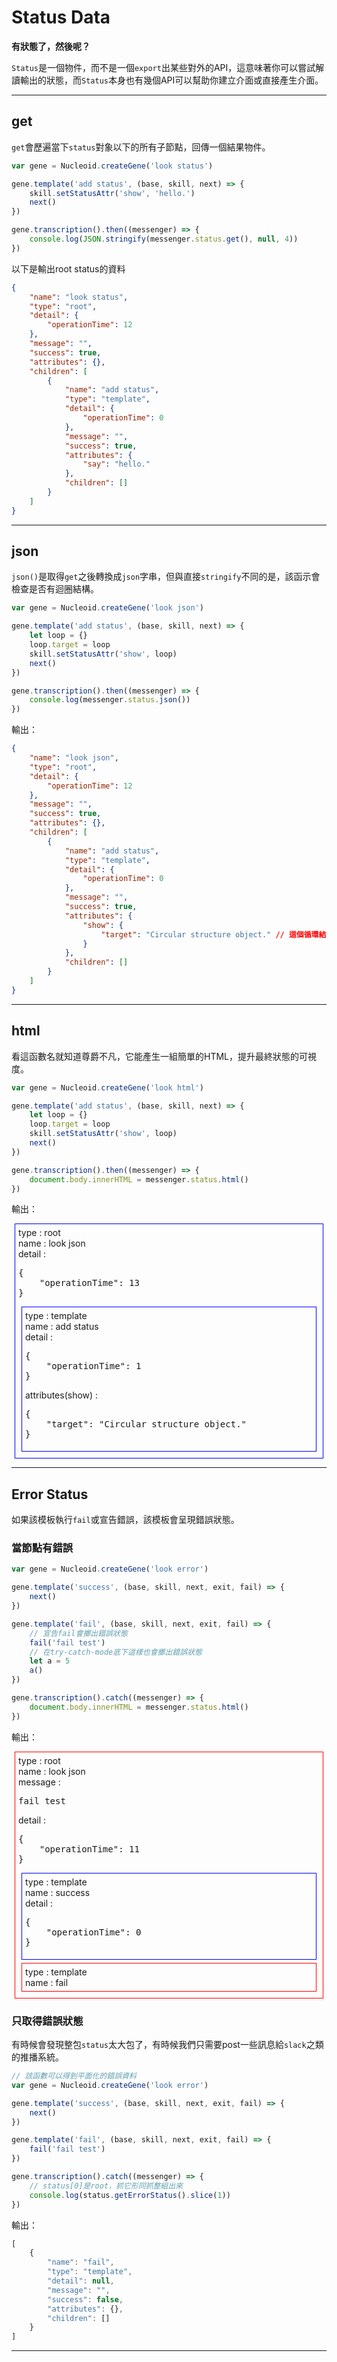 # Status Data

**有狀態了，然後呢？**

`Status`是一個物件，而不是一個`export`出某些對外的API，這意味著你可以嘗試解讀輸出的狀態，而`Status`本身也有幾個API可以幫助你建立介面或直接產生介面。

---

## get

`get`會歷遍當下`status`對象以下的所有子節點，回傳一個結果物件。

```js
var gene = Nucleoid.createGene('look status')

gene.template('add status', (base, skill, next) => {
    skill.setStatusAttr('show', 'hello.')
    next()
})

gene.transcription().then((messenger) => {
    console.log(JSON.stringify(messenger.status.get(), null, 4))
})
```

以下是輸出root status的資料

```json
{
    "name": "look status",
    "type": "root",
    "detail": {
        "operationTime": 12
    },
    "message": "",
    "success": true,
    "attributes": {},
    "children": [
        {
            "name": "add status",
            "type": "template",
            "detail": {
                "operationTime": 0
            },
            "message": "",
            "success": true,
            "attributes": {
                "say": "hello."
            },
            "children": []
        }
    ]
}
```

---

## json

`json()`是取得`get`之後轉換成`json`字串，但與直接`stringify`不同的是，該函示會檢查是否有迴圈結構。

```js
var gene = Nucleoid.createGene('look json')

gene.template('add status', (base, skill, next) => {
    let loop = {}
    loop.target = loop
    skill.setStatusAttr('show', loop)
    next()
})

gene.transcription().then((messenger) => {
    console.log(messenger.status.json())
})
```

輸出：

```json
{
    "name": "look json",
    "type": "root",
    "detail": {
        "operationTime": 12
    },
    "message": "",
    "success": true,
    "attributes": {},
    "children": [
        {
            "name": "add status",
            "type": "template",
            "detail": {
                "operationTime": 0
            },
            "message": "",
            "success": true,
            "attributes": {
                "show": {
                    "target": "Circular structure object." // 這個循環結構被阻擋掉了
                }
            },
            "children": []
        }
    ]
}
```

---

## html

看這函數名就知道尊爵不凡，它能產生一組簡單的HTML，提升最終狀態的可視度。

```js
var gene = Nucleoid.createGene('look html')

gene.template('add status', (base, skill, next) => {
    let loop = {}
    loop.target = loop
    skill.setStatusAttr('show', loop)
    next()
})

gene.transcription().then((messenger) => {
    document.body.innerHTML = messenger.status.html()
})
```
輸出：

<div style="padding:5px; margin: 5px; border:solid 1px blue">
    <div>type : root</div>
    <div>name : look json</div>
    <div>detail :
        <pre>{
    "operationTime": 13
}</pre>
    </div>
    <div style="padding:5px; margin: 5px; border:solid 1px blue">
        <div>type : template</div>
        <div>name : add status</div>
        <div>detail :
            <pre>{
    "operationTime": 1
}</pre>
        </div>
        <div> attributes(show) :
            <pre>{
    "target": "Circular structure object."
}</pre>
        </div>
    </div>
</div>

---

## Error Status

如果該模板執行`fail`或宣告錯誤，該模板會呈現錯誤狀態。

### 當節點有錯誤

```js
var gene = Nucleoid.createGene('look error')

gene.template('success', (base, skill, next, exit, fail) => {
    next()
})

gene.template('fail', (base, skill, next, exit, fail) => {
    // 宣告fail會擲出錯誤狀態
    fail('fail test')
    // 在try-catch-mode底下這樣也會擲出錯誤狀態
    let a = 5
    a()
})

gene.transcription().catch((messenger) => {
    document.body.innerHTML = messenger.status.html()
})
```

輸出：

<div style="padding:5px; margin: 5px; border:solid 1px red">
    <div>type : root</div>
    <div>name : look json</div>
    <div>message : <br>
        <pre>fail test</pre>
    </div>
    <div>detail :
        <pre>{
    "operationTime": 11
}</pre>
    </div>
    <div style="padding:5px; margin: 5px; border:solid 1px blue">
        <div>type : template</div>
        <div>name : success</div>
        <div>detail :
            <pre>{
    "operationTime": 0
}</pre>
        </div>
    </div>
    <div style="padding:5px; margin: 5px; border:solid 1px red">
        <div>type : template</div>
        <div>name : fail</div>
    </div>
</div>

### 只取得錯誤狀態

有時候會發現整包`status`太大包了，有時候我們只需要post一些訊息給`slack`之類的推播系統。

```js
// 該函數可以得到平面化的錯誤資料
var gene = Nucleoid.createGene('look error')

gene.template('success', (base, skill, next, exit, fail) => {
    next()
})

gene.template('fail', (base, skill, next, exit, fail) => {
    fail('fail test')
})

gene.transcription().catch((messenger) => {
    // status[0]是root，抓它形同抓整組出來
    console.log(status.getErrorStatus().slice(1))
})
```

輸出：

```js
[
    {
        "name": "fail",
        "type": "template",
        "detail": null,
        "message": "",
        "success": false,
        "attributes": {},
        "children": []
    }
]
```

---

